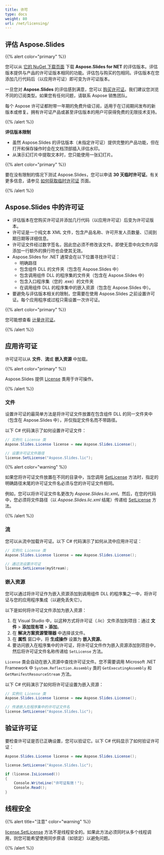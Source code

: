 ```yaml
---
title: 许可
type: docs
weight: 80
url: /net/licensing/
---
```


## **评估 Aspose.Slides**

{{% alert color="primary" %}} 

您可以从 [它的 NuGet 下载页面](https://www.nuget.org/packages/Aspose.Slides.NET/) 下载 **Aspose.Slides for NET** 的评估版本。评估版本提供与产品的许可证版本相同的功能。评估包与购买的包相同。评估版本在您添加几行代码后（以应用许可证）即可变为许可证版本。

一旦您对 **Aspose.Slides** 的评估感到满意，您可以 [购买许可证](https://purchase.aspose.com/buy)。我们建议您浏览不同的订阅类型。如果您有任何问题，请联系 Aspose 销售团队。

每个 Aspose 许可证都附带一年期的免费升级订阅，适用于在订阅期间发布的新版本或修复。拥有许可证产品或甚至评估版本的用户可获得免费的无限技术支持。

{{% /alert %}} 

**评估版本限制**

* 虽然 Aspose.Slides 的评估版本（未指定许可证）提供完整的产品功能，但在打开和保存操作时会在文档顶部插入评估水印。 
* 从演示幻灯片中提取文本时，您只能使用一张幻灯片。

{{% alert color="primary" %}} 

要在没有限制的情况下测试 Aspose.Slides，您可以申请 **30 天临时许可证**。有关更多信息，请参见 [如何获取临时许可证](https://purchase.aspose.com/temporary-license) 页面。

{{% /alert %}}

## **Aspose.Slides 中的许可证**
* 评估版本在您购买许可证并添加几行代码（以应用许可证）后变为许可证版本。
* 许可证是一个纯文本 XML 文件，包含产品名称、许可开发人员数量、订阅到期日期等详细信息。
* 许可证文件经过数字签名，因此您必须不修改该文件。即使无意中向文件内容添加一行额外的换行符也会使其无效。
* Aspose.Slides for .NET 通常会在以下位置寻找许可证：
  * 明确路径
  * 包含组件 DLL 的文件夹（包含在 Aspose.Slides 中）
  * 包含调用组件 DLL 的程序集的文件夹（包含在 Aspose.Slides 中）
  * 包含入口程序集（您的 .exe）的文件夹
  * 在调用组件 DLL 的程序集中的嵌入资源（包含在 Aspose.Slides 中）。
* 要避免与评估版本相关的限制，您需要在使用 Aspose.Slides 之前设置许可证。每个应用程序或过程只需设置一次许可证。

{{% alert color="primary" %}} 

您可能想查看 [计量许可证](https://docs.aspose.com/slides/net/metered-licensing/)。

{{% /alert %}} 


## **应用许可证**
许可证可以从 **文件**、**流**或 **嵌入资源** 中加载。 

{{% alert color="primary" %}}

Aspose.Slides 提供 [License](https://reference.aspose.com/slides/net/aspose.slides/license) 类用于许可操作。

{{% /alert %}} 

### **文件**
设置许可证的最简单方法是将许可证文件放置在包含组件 DLL 的同一文件夹中（包含在 Aspose.Slides 中），并仅指定文件名而不带路径。

以下 C# 代码演示了如何设置许可证文件：

``` csharp
// 实例化 License 类 
Aspose.Slides.License license = new Aspose.Slides.License();

// 设置许可证文件路径
license.SetLicense("Aspose.Slides.lic");
```

{{% alert color="warning" %}} 

如果您将许可证文件放置在不同的目录中，当您调用 [SetLicense](https://reference.aspose.com/slides/net/aspose.slides/license/setlicense/#setlicense_1) 方法时，指定的明确路径末尾的许可证文件名必须与您的许可证文件相同。

例如，您可以将许可证文件名更改为 *Aspose.Slides.lic.xml*。然后，在您的代码中，您必须将文件路径（以 *Aspose.Slides.lic.xml* 结尾）传递给 [SetLicense](https://reference.aspose.com/slides/net/aspose.slides/license/setlicense/#setlicense_1) 方法。

{{% /alert %}}

### **流**
您可以从流中加载许可证。以下 C# 代码演示了如何从流中应用许可证：

``` csharp
// 实例化 License 类 
Aspose.Slides.License license = new Aspose.Slides.License();

// 通过流设置许可证
license.SetLicense(myStream);
```

### **嵌入资源**
您可以通过将许可证作为嵌入资源添加到调用组件 DLL 的程序集之一中，将许可证与您的应用程序集成（以避免丢失它）。 

以下是如何将许可证文件添加为嵌入资源：

1. 在 Visual Studio 中，以这种方式将许可证（.lic）文件添加到项目：通过 **文件** > **添加现有项** > **添加**。 
2. 在 **解决方案资源管理器** 中选择该文件。
3. 在 **属性** 窗口中，将 **生成操作** 设置为 **嵌入资源**。
4. 要访问嵌入在程序集中的许可证，将许可证文件作为嵌入资源添加到项目中，然后将许可证文件名称传递给 `SetLicense` 方法。 


`License` 类会自动在嵌入资源中查找许可证文件。您不需要调用 Microsoft .NET Framework 中 `System.Reflection.Assembly` 类的 `GetExecutingAssembly` 和 `GetManifestResourceStream` 方法。

以下 C# 代码演示了如何将许可证设置为嵌入资源：

``` csharp
// 实例化 License 类
Aspose.Slides.License license = new Aspose.Slides.License();

// 传递嵌入在程序集中的许可证文件名
license.SetLicense("Aspose.Slides.lic");
```

## **验证许可证**

要检查许可证是否已正确设置，您可以验证它。以下 C# 代码显示了如何验证许可证：

```c#
Aspose.Slides.License license = new Aspose.Slides.License();

license.SetLicense("Aspose.Slides.lic");

if (license.IsLicensed())
{
    Console.WriteLine("许可证有效！");
    Console.Read();
}
```

## **线程安全**

{{% alert title="注意" color="warning" %}} 

[license.SetLicense](https://reference.aspose.com/slides/net/aspose.slides/license/setlicense/) 方法不是线程安全的。如果此方法必须同时从多个线程调用，则您可能希望使用同步原语（如锁定）以避免问题。 

{{% /alert %}}